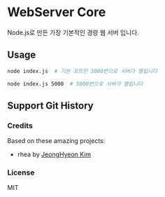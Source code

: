 # WebServer Core

Node.js로 만든 가장 기본적인 경량 웹 서버 입니다.

## Usage

```sh
node index.js  # 기본 포트인 3000번으로 서버가 열립니다

node index.js 5000  # 5000번으로 서버가 열립니다
```

## Support Git History

### Credits

Based on these amazing projects:

* rhea by [JeongHyeon Kim](https://github.com/rhea-so)

### License

MIT
